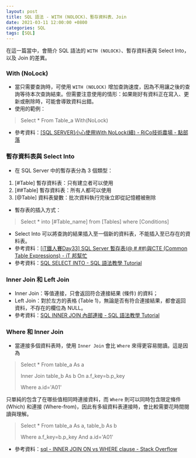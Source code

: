 ```yaml
---
layout: post
title: SQL 語法 - WITH (NOLOCK)、暫存資料表、Join
date: 2021-03-11 12:00:00 +0800
categories: SQL
tags: [SQL]
--- 
```


在這一篇當中，會簡介 SQL 語法的 `WITH (NOLOCK)`、暫存資料表與 Select Into，以及 Join 的差異。 

### With (NoLock)

- 當只需要查詢時，可使用 `WITH (NOLOCK)` 增加查詢速度，因為不用讓之後的查詢等待本次查詢結束。但需要注意使用的情形：如果剛好有資料正在寫入、更新或刪除時，可能會導致資料出錯。
- 使用的範例：
> Select * From Table_a With(NoLock)
- 參考資料：[[SQL SERVER]小心使用With NoLock(續) - RiCo技術農場 - 點部落](https://dotblogs.com.tw/ricochen/2014/05/04/144966)

### 暫存資料表與 Select Into

- 在 SQL Server 中的暫存表分為 3 個類型： 

1. [#Table] 暫存資料表：只有建立者可以使用
2. [##Table] 暫存資料表：所有人都可以使用
3. [@Table] 資料表變數：批次資料執行完後立即從記憶體被刪除

- 暫存表的插入方式：
> Select * into [#Table_name] from [Tables] where [Conditions]
- Select Into 可以將查詢的結果插入至一個新的資料表，不能插入至已存在的資料表。
- 參考資料：[[iT鐵人賽Day33] SQL Server 暫存表(@ # ##)與CTE (Common Table Expressions) - iT 邦幫忙](https://ithelp.ithome.com.tw/articles/10225120)
- 參考資料：[SQL SELECT INTO - SQL 語法教學 Tutorial](https://www.fooish.com/sql/select-into.html)

### Inner Join 和 Left Join

- Inner Join：等值連接，只會返回符合連接結果 (條件) 的資料；
- Left Join：對於左方的表格 (Table 1)，無論是否有符合連接結果，都會返回資料，不存在的欄位為 NULL。 
- 參考資料：[SQL INNER JOIN 內部連接 - SQL 語法教學 Tutorial](https://www.fooish.com/sql/inner-join.html)

### Where 和 Inner Join

- 當連接多個資料表時，使用 `Inner Join` 會比 `Where` 來得更容易閱讀。這是因為

> Select * From table_a As a
>
> Inner Join table_b As b On a.f_key=b.p_key
>
> Where a.id='A01'

只單純的包含了在哪些值相同時連接資料，而 `Where` 則可以同時包含限定條件 (Which) 和連接 (Where-from)，因此有多組資料表連接時，會比較需要花時間閱讀與理解。

> Select * From table_a As a, table_b As b
>
> Where a.f_key=b.p_key And a.id='A01'

- 參考資料：[sql - INNER JOIN ON vs WHERE clause - Stack Overflow](https://stackoverflow.com/questions/1018822/inner-join-on-vs-where-clause)